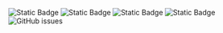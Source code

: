 ![Static Badge](https://img.shields.io/badge/blacklists-60-000000) ![Static Badge](https://img.shields.io/badge/blacklisted-2526373-cc0000) ![Static Badge](https://img.shields.io/badge/whitelisted-2244-00CC00) ![Static Badge](https://img.shields.io/badge/streaming_blacklist-28107-000000) ![GitHub issues](https://img.shields.io/github/issues/fabriziosalmi/blacklists)
